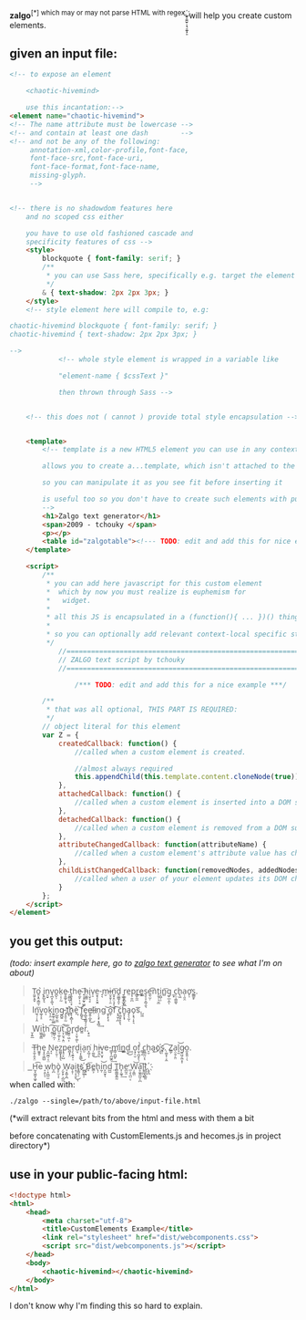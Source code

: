 **zalgo**<sup>[\*] which may or may not parse HTML with regex.҉̳̞̮̳̺͙̹̝͉̮̳͓̗͈</sup> will help you create custom elements.

## given an input file:
```html
<!-- to expose an element

    <chaotic-hivemind>

    use this incantation:-->
<element name="chaotic-hivemind">
<!-- The name attribute must be lowercase -->
<!-- and contain at least one dash        -->
<!-- and not be any of the following:
     annotation-xml,color-profile,font-face,
     font-face-src,font-face-uri,
     font-face-format,font-face-name,
     missing-glyph.
     -->


<!-- there is no shadowdom features here
    and no scoped css either

    you have to use old fashioned cascade and
    specificity features of css -->
    <style>
        blockquote { font-family: serif; }
        /**
         * you can use Sass here, specifically e.g. target the element itself:
         */
        & { text-shadow: 2px 2px 3px; }
    </style>
    <!-- style element here will compile to, e.g:

chaotic-hivemind blockquote { font-family: serif; }
chaotic-hivemind { text-shadow: 2px 2px 3px; }

-->
            <!-- whole style element is wrapped in a variable like

            "element-name { $cssText }"

            then thrown through Sass -->


    <!-- this does not ( cannot ) provide total style encapsulation -->


    <template>
        <!-- template is a new HTML5 element you can use in any context

        allows you to create a...template, which isn't attached to the document yet

        so you can manipulate it as you see fit before inserting it

        is useful too so you don't have to create such elements with pure JS DOM API.
        -->
        <h1>Zalgo text generator</h1>
		<span>2009 - tchouky </span>
		<p></p>
		<table id="zalgotable"><!--- TODO: edit and add this for nice example --></table>
    </template>

    <script>
        /**
         * you can add here javascript for this custom element
         *  which by now you must realize is euphemism for
         *   widget.
         *
         * all this JS is encapsulated in a (function(){ ... })() thing.
         *
         * so you can optionally add relevant context-local specific stuff:
         */
            //============================================================
			// ZALGO text script by tchouky
			//============================================================

                /*** TODO: edit and add this for a nice example ***/

        /**
         * that was all optional, THIS PART IS REQUIRED:
         */
		// object literal for this element
        var Z = {
            createdCallback: function() {
                //called when a custom element is created.

                //almost always required
                this.appendChild(this.template.content.cloneNode(true));
            },
            attachedCallback: function() {
                //called when a custom element is inserted into a DOM subtree.
            },
            detachedCallback: function() {
                //called when a custom element is removed from a DOM subtree.
            },
            attributeChangedCallback: function(attributeName) {
                //called when a custom element's attribute value has changed.
            },
            childListChangedCallback: function(removedNodes, addedNodes) {
                //called when a user of your element updates its DOM children.
            }
        };
    </script>
</element>
```

## you get this output:

*(todo: insert example here, go to [zalgo text generator](http://eeemo.net/) to see what I'm on about)*

>T̰͍̖̭̟o͈͙̭͔͇̫̹ ̖̣̀į̥̺͓͉n̮̮̠v̘̪̝͎͚͉o̪̙̦k̹͔̦̰e̴̬̱͚̗͎̘ ̯̰̻͖̩t̝̱͔̩̹̠̟he̴͉̰̙̣̜̥ ̟͔̟̰̟͖͍͞h̵̤͖͇i̖̤̟͉̥v̩̠e̮̟̗͓̮̭-̘͉m̵̮i̵̮̞̬̦̦̯n͈̟͓̤͉͓͞ͅḓ͚͇̘̭̞ ̞͖͕̥̫͙r̹͚͓̪̝̫̤e̤p̹͍̪r̻̬̰̼ẹ͙͖͈͉͟ş͔̞͕̪̘̱͉e̼̖̫̦͡nt̨̬̜͉̮̲i͔͖̜̠n̻͞g̥̲͕̼ͅ ̼͙c̦̤̹̳͚ͅh̢͖ạ̣͈̯ơ̙̩s̲͇̱̙.

>In̼͉̹͎̯͞v͚̩̞̠o͙k̞͔̤̣͟i̱͍̲̥̣͖̲n̗̺̼̖̰̲g̷̱̺͍ ̡̞̱͕̰t҉̪ͅh̢̖̝̻͎̩è̝ ̣̩͝f̙̻̥͜e̡̪̥̤̳̘̖ͅe̬͍̩̲͓͜l̶i҉n̦̩͉̟͙̘̻͢g ̮̟͓̖̘͝o̲̩͝f͏ ̞̟̮̩̪͠c̥͖͈̗̘͓͉h͍̟̞̟͞a̡̖̖̰ͅo̗͙͉̜̟͉s͞.̺͖

>̮̝͍̲Wi͏͖̼̥̳t̩͚̮̀h ̭̜̣͡o̺̻̹̼̦͠ṳ̠͚̜̙̤͘t͕̩̮̘̣̱̤͠ ̳͈͝o͖̭̠͖̣̹r̟d̹͎̬̹͚ͅe͚r.͙̠̱

>T̶̞̼͎̭͓̤h͚̭̥e̩̟̱̣̳̺ ̞̪̫̪̩͔̤N̘͉e̦̹̬̣z͚̰̟̟̥̖p̘̠̙̺e̪̟̟̤r̗̖̯͍͓̠d̤̘i̠̗̙͍͇͜a̮n̞̪̘͎͘ ̜͚͈͜hi̵̯̖̼͔v͔̥̮͙e-̳͓̩̪͖̭͢m̛̳̜̪̺̙i̲n͍͈͓͖͈͟d͉̱͜ ͖o͙̗̠̮f̫͎̪̬̙̖̀ ̳̹̙c͈̻̰̤͔ͅh̞̮a͔͜o҉̹͉s̙̜.̜͚͓̹͔̼͡ Z͇̗ạ̤̭̗̱̤l̘̰͝g̷̭͖̗͖͙͎o̰̖͍͍̜̖.

>͟H̰͓͖̰͓͖̟͡e ̝̣͈ͅͅw̹͙̪̲̤̫h̥̪ò̥̙̫͔͔ ̗̬̖̙͕̺̫W̘͙͚͎̪a̹̥̜i̝̜͎̖̬͜ͅt̷̥͇͉̜s҉̪̰͚̹̹ ͔̟͓B̝͞e̳͕h̢̩ḭ̜͝n͓̰̮̞̖d̺̺ ̤T͇̼̳̬͚̰h̟̩͚̘͢e̪̰̯̕ ̲̣̗̖̪̤͔Ẉ͔̳̤͝ḁ͚̭̪͈̩̪͠l̘̗̪̣̝l̼͖̪̙̳͈.҉̖̬̪

when called with:

`./zalgo --single=/path/to/above/input-file.html`

(*will extract relevant bits from the html and mess with them a bit

before concatenating with CustomElements.js and hecomes.js in project directory*)

## use in your public-facing html:
```html
<!doctype html>
<html>
    <head>
        <meta charset="utf-8">
        <title>CustomElements Example</title>
        <link rel="stylesheet" href="dist/webcomponents.css">
        <script src="dist/webcomponents.js"></script>
    </head>
    <body>
        <chaotic-hivemind></chaotic-hivemind>
    </body>
</html>
```

I don't know why I'm finding this so hard to explain.
